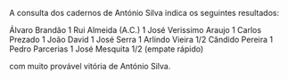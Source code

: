 A consulta dos cadernos de António Silva indica os seguintes resultados:

Álvaro Brandão 1
Rui Almeida (A.C.) 1
José Verissimo Araujo 1
Carlos Prezado 1
João David 1
José Serra 1
Arlindo Vieira 1/2
Cândido Pereira 1
Pedro Parcerias 1
José Mesquita 1/2 (empate rápido)

com muito provável vitória de António Silva.
